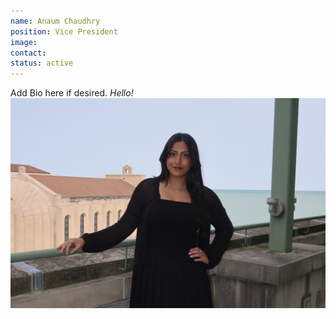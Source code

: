 ```yaml
---
name: Anaum Chaudhry 
position: Vice President
image: 
contact:
status: active
---
```


Add Bio here if desired. *Hello!*
![alt text](/assets/officers/IMG_1027.jpg)
